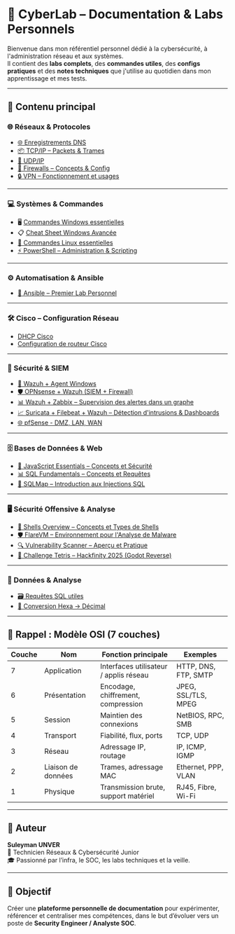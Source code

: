 
# 🧠 CyberLab – Documentation & Labs Personnels

Bienvenue dans mon référentiel personnel dédié à la cybersécurité, à l'administration réseau et aux systèmes.  
Il contient des **labs complets**, des **commandes utiles**, des **configs pratiques** et des **notes techniques** que j'utilise au quotidien dans mon apprentissage et mes tests.

---

## 📁 Contenu principal

### 🌐 Réseaux & Protocoles

- [🌐 Enregistrements DNS](dns/dns_notes.md)
- [📦 TCP/IP – Packets & Trames](network/Packet&Trames.md)
- [📡 UDP/IP](network/UDP.md)
- [🧱 Firewalls – Concepts & Config](network/firewall.md)
- [🔒 VPN – Fonctionnement et usages](network/VPN.md)

---

### 💻 Systèmes & Commandes

- 🖥️ [Commandes Windows essentielles](windows/windows_commands.md)
- 📋 [Cheat Sheet Windows Avancée](docs/Windows_Cheat_Sheet.md)
- [🐧 Commandes Linux essentielles](linux/linux_commands.md)
- [⚡ PowerShell – Administration & Scripting](PowerShell/ps.md)

---

### ⚙️ Automatisation & Ansible

- [🚀 Ansible – Premier Lab Personnel](Ansible/ansible-lab-init.md)

---

### 🛠️ Cisco – Configuration Réseau

- [DHCP Cisco](Cisco/DHCP.md)
- [Configuration de routeur Cisco](Cisco/Config/Router.md)

---

### 🔐 Sécurité & SIEM

- [🔧 Wazuh + Agent Windows](Wazuh+Windows_agent/README.md)
- [🛡️ OPNsense + Wazuh (SIEM + Firewall)](OPNsense+Wazuh/Lab_OPNsense_Wazuh.md)
- [📊 Wazuh + Zabbix – Supervision des alertes dans un graphe](Zabbix+Wazuh/Wazuh_Zabbix_Integration.md)
- [📈 Suricata + Filebeat + Wazuh – Détection d'intrusions & Dashboards](wazuh-suricata-filebeat-lab/README_suricata_wazuh.md)
- [🌐 pfSense - DMZ, LAN, WAN](pfSense/Setup_WAN+LAN+DMZ.md)

---

### 🗄️ Bases de Données & Web

- [🧠 JavaScript Essentials – Concepts et Sécurité](JavaScript-Essentials/JavaScript-Essentials.md)
- [📊 SQL Fundamentals – Concepts et Requêtes](SQL-Fundamentals/SQL-Fundamentals.md)
- [🐍 SQLMap – Introduction aux Injections SQL](SQLMap-Basics/SQLMap-Basics.md)

---

### 🖥️ Sécurité Offensive & Analyse

- [🐚 Shells Overview – Concepts et Types de Shells](Shells-Overview/Shells-Overview.md)
- [🛡️ FlareVM – Environnement pour l'Analyse de Malware](FlareVM-Arsenal/FlareVM-Arsenal.md)
- [🔍 Vulnerability Scanner – Aperçu et Pratique](Vulnerability-Scanner-Overview/Vulnerability-Scanner-Overview.md)
- [🧩 Challenge Tetris – Hackfinity 2025 (Godot Reverse)](Tetris-Hackfinity2025/README.md)

---

### 💾 Données & Analyse

- [🗃️ Requêtes SQL utiles](sql/SQL_Queries.md)
- [🔢 Conversion Hexa → Décimal](Conversion_Hexa_to_Décimal/Conversion.md)

---

## 🧩 Rappel : Modèle OSI (7 couches)

| Couche | Nom             | Fonction principale                               | Exemples                           |
|--------|------------------|---------------------------------------------------|------------------------------------|
| 7      | Application       | Interfaces utilisateur / applis réseau           | HTTP, DNS, FTP, SMTP               |
| 6      | Présentation      | Encodage, chiffrement, compression                | JPEG, SSL/TLS, MPEG                |
| 5      | Session           | Maintien des connexions                         | NetBIOS, RPC, SMB                  |
| 4      | Transport         | Fiabilité, flux, ports                           | TCP, UDP                           |
| 3      | Réseau            | Adressage IP, routage                           | IP, ICMP, IGMP                     |
| 2      | Liaison de données| Trames, adressage MAC                           | Ethernet, PPP, VLAN                |
| 1      | Physique          | Transmission brute, support matériel            | RJ45, Fibre, Wi-Fi                 |

---

## 👤 Auteur

**Suleyman UNVER**  
🔧 Technicien Réseaux & Cybersécurité Junior  
🎓 Passionné par l’infra, le SOC, les labs techniques et la veille.

---

## 📌 Objectif

Créer une **plateforme personnelle de documentation** pour expérimenter, référencer et centraliser mes compétences, dans le but d’évoluer vers un poste de **Security Engineer / Analyste SOC**.
